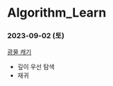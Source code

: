 # Algorithm_Learn
### 2023-09-02 (토)
[광물 캐기](https://school.programmers.co.kr/learn/courses/30/lessons/172927)
- 깊이 우선 탐색
- 재귀
